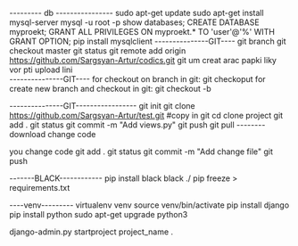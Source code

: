 --------- db ----------------
sudo apt-get update
sudo apt-get install mysql-server
mysql -u root -p
show databases;
CREATE DATABASE myproekt;
GRANT ALL PRIVILEGES ON myproekt.* TO 'user'@'%' WITH GRANT OPTION;
pip install mysqlclient
---------------GIT----
git branch
git checkout master
git status
git remote add origin https://github.com/Sargsyan-Artur/codics.git   git um  creat arac papki liky vor pti upload lini  
---------------GIT----
for checkout on branch in git: git checkoput <branch name>
for create new branch and checkout in git: git checkout -b <branch name>

---------------GIT-----------------
git init
git clone https://github.com/Sargsyan-Artur/test.git #copy in git
cd clone project
git add .
git status
git commit -m "Add views.py"
git push
git pull -------- download change code


you change code
git add .
git status
git commit -m "Add change file"
git push

-------BLACK------------
pip install black
black ./
pip freeze > requirements.txt

----venv---------
virtualenv venv
source venv/bin/activate
pip install django
pip install python
sudo apt-get upgrade python3


django-admin.py startproject project_name .

